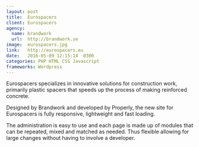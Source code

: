 ```yaml
---
layout: post
title:  Eurospacers
client: Eurospacers
agency:
  name: brandwork
  url:  http://brandwork.se
image:  eurospacers.jpg
link:   http://eurospacers.eu
date:   2016-05-09 12:15:14 -0300
categories: PHP HTML CSS Javascript
frameworks: Wordpress
---
```


Eurospacers specializes in innovative solutions for construction work, primarily plastic spacers that speeds up the process of making reinforced concrete.

Designed by Brandwork and developed by Properly, the new site for Eurospacers is fully responsive, lightweight and fast loading. 

The administration is easy to use and each page is made up of modules that can be repeated, mixed and matched as needed. Thus flexible allowing for large changes without having to involve a developer.

